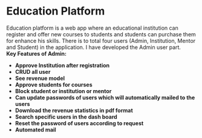 <h1>Education Platform</h1>
Education platform is a web app where an educational institution can register and offer new courses to students and students can purchase them for enhance his skills. There is to total four users (Admin, Institution, Mentor and Student) in the application. I have developed the Admin user part. 
<br><b>Key Features of Admin: <b>
<ul>
<li>Approve Institution after registration </li>
<li>CRUD all user </li>
<li>See revenue model </li>
<li>Approve students for courses</li>
<li>Block student or institution or mentor</li>
<li>Can update passwords of users which will automatically mailed to the users</li>
<li>Download the revenue statistics in pdf format</li> 
<li>Search specific users in the dash board</li>
<li>Reset the password of users according to request</li>
<li>Automated mail</li>
</ul>

